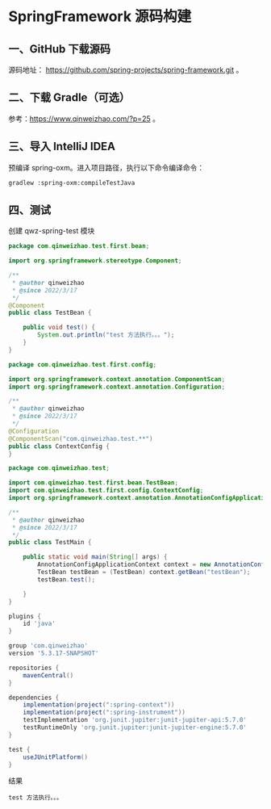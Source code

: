 # SpringFramework 源码构建

## 一、GitHub 下载源码

源码地址： https://github.com/spring-projects/spring-framework.git 。

## 二、下载 Gradle（可选）

参考：https://www.qinweizhao.com/?p=25 。

## 三、导入 IntelliJ IDEA

预编译 spring-oxm。进入项目路径，执行以下命令编译命令：

```sh
gradlew :spring-oxm:compileTestJava
```

## 四、测试

创建 qwz-spring-test 模块

```java
package com.qinweizhao.test.first.bean;

import org.springframework.stereotype.Component;

/**
 * @author qinweizhao
 * @since 2022/3/17
 */
@Component
public class TestBean {

    public void test() {
        System.out.println("test 方法执行。。。");
    }
}

```

```java
package com.qinweizhao.test.first.config;

import org.springframework.context.annotation.ComponentScan;
import org.springframework.context.annotation.Configuration;

/**
 * @author qinweizhao
 * @since 2022/3/17
 */
@Configuration
@ComponentScan("com.qinweizhao.test.**")
public class ContextConfig {
}

```

```java
package com.qinweizhao.test;

import com.qinweizhao.test.first.bean.TestBean;
import com.qinweizhao.test.first.config.ContextConfig;
import org.springframework.context.annotation.AnnotationConfigApplicationContext;

/**
 * @author qinweizhao
 * @since 2022/3/17
 */
public class TestMain {

    public static void main(String[] args) {
        AnnotationConfigApplicationContext context = new AnnotationConfigApplicationContext(ContextConfig.class);
        TestBean testBean = (TestBean) context.getBean("testBean");
        testBean.test();

    }
}
```

```gradle
plugins {
    id 'java'
}

group 'com.qinweizhao'
version '5.3.17-SNAPSHOT'

repositories {
    mavenCentral()
}

dependencies {
    implementation(project(":spring-context"))
    implementation(project(":spring-instrument"))
    testImplementation 'org.junit.jupiter:junit-jupiter-api:5.7.0'
    testRuntimeOnly 'org.junit.jupiter:junit-jupiter-engine:5.7.0'
}

test {
    useJUnitPlatform()
}
```

结果

```text
test 方法执行。。。
```

